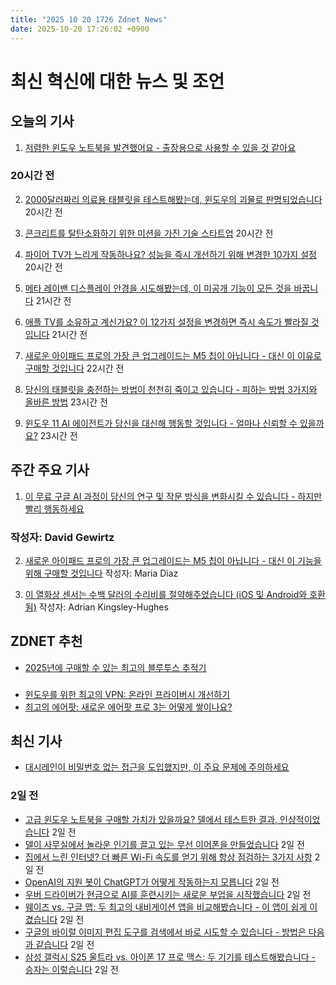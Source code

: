 ```yaml
---
title: "2025 10 20 1726 Zdnet News"
date: 2025-10-20 17:26:02 +0900
---
```


# 최신 혁신에 대한 뉴스 및 조언
## 오늘의 기사 

1. [저렴한 윈도우 노트북을 발견했어요 - 출장용으로 사용할 수 있을 것 같아요](https://www.zdnet.com/article/i-found-a-cheap-windows-laptop-that-id-actually-use-for-work-travel-and-its-on-sale/) 

### 20시간 전 

2. [2000달러짜리 의료용 태블릿을 테스트해봤는데, 윈도우의 괴물로 판명되었습니다](https://www.zdnet.com/article/i-tested-a-2000-medical-tablet-for-research-and-it-turned-out-to-be-a-windows-beast/) 20시간 전 

3. [콘크리트를 탈탄소화하기 위한 미션을 가진 기술 스타트업](https://www.zdnet.com/video/the-tech-startup-on-a-mission-to-decarbonise-concrete/) 20시간 전 

4. [파이어 TV가 느리게 작동하나요? 성능을 즉시 개선하기 위해 변경한 10가지 설정](https://www.zdnet.com/article/fire-tv-acting-slow-10-settings-i-changed-on-mine-to-instantly-improve-the-performance/) 20시간 전 

5. [메타 레이밴 디스플레이 안경을 시도해봤는데, 이 미공개 기능이 모든 것을 바꿉니다](https://www.zdnet.com/article/i-tried-the-meta-ray-ban-display-glasses-and-this-unreleased-feature-changes-everything/) 21시간 전 

6. [애플 TV를 소유하고 계신가요? 이 12가지 설정을 변경하면 즉시 속도가 빨라질 것입니다](https://www.zdnet.com/article/own-an-apple-tv-changing-these-12-settings-should-give-it-an-instant-speed-boost/) 21시간 전 

7. [새로운 아이패드 프로의 가장 큰 업그레이드는 M5 칩이 아닙니다 - 대신 이 이유로 구매할 것입니다](https://www.zdnet.com/article/the-new-ipad-pros-biggest-upgrade-isnt-the-m5-chip-id-buy-it-for-this-reason-instead/) 22시간 전 

8. [당신의 태블릿을 충전하는 방법이 천천히 죽이고 있습니다 - 피하는 방법 3가지와 올바른 방법](https://www.zdnet.com/article/how-youre-charging-your-tablet-is-slowly-killing-it-3-ways-to-avoid-and-the-right-method/) 23시간 전 

9. [윈도우 11 AI 에이전트가 당신을 대신해 행동할 것입니다 - 얼마나 신뢰할 수 있을까요?](https://www.zdnet.com/article/windows-11-ai-agents-will-act-on-your-behalf-how-much-can-you-trust-them/) 23시간 전

## 주간 주요 기사 

1. [이 무료 구글 AI 과정이 당신의 연구 및 작문 방식을 변화시킬 수 있습니다 - 하지만 빨리 행동하세요](https://www.zdnet.com/article/this-free-google-ai-course-could-transform-how-you-research-and-write-but-act-fast/) 

### 작성자: David Gewirtz 

2. [새로운 아이패드 프로의 가장 큰 업그레이드는 M5 칩이 아닙니다 - 대신 이 기능을 위해 구매할 것입니다](https://www.zdnet.com/article/the-new-ipad-pros-biggest-upgrade-isnt-the-m5-chip-id-buy-it-for-this-feature-instead/) 작성자: Maria Diaz 

3. [이 열화상 센서는 수백 달러의 수리비를 절약해주었습니다 (iOS 및 Android와 호환됨)](https://www.zdnet.com/article/this-thermal-imaging-sensor-has-saved-me-hundreds-in-repairs-plus-it-works-with-ios-and-android/) 작성자: Adrian Kingsley-Hughes

## ZDNET 추천 
- [2025년에 구매할 수 있는 최고의 블루투스 추적기](https://www.zdnet.com/article/best-bluetooth-tracker/) 

### 
- [윈도우를 위한 최고의 VPN: 온라인 프라이버시 개선하기](https://www.zdnet.com/article/best-vpn-for-windows-pc/) 
- [최고의 에어팟: 새로운 에어팟 프로 3는 어떻게 쌓이나요?](https://www.zdnet.com/article/best-airpods/) 

## 최신 기사 
- [대시레인이 비밀번호 없는 접근을 도입했지만, 이 주요 문제에 주의하세요](https://www.zdnet.com/article/dashlane-debuts-passwordless-access-to-its-password-manager-but-beware-this-major-hitch/) 

### 2일 전 
- [고급 윈도우 노트북을 구매할 가치가 있을까요? 델에서 테스트한 결과, 인상적이었습니다](https://www.zdnet.com/article/are-high-end-windows-laptops-worth-buying-i-tested-one-from-dell-and-it-made-a-statement/) 2일 전 
- [델이 사무실에서 놀라운 인기를 끌고 있는 무선 이어폰을 만들었습니다](https://www.zdnet.com/article/dell-made-a-pair-of-wireless-earbuds-thats-become-a-surprise-hit-in-the-office/) 2일 전 
- [집에서 느린 인터넷? 더 빠른 Wi-Fi 속도를 얻기 위해 항상 점검하는 3가지 사항](https://www.zdnet.com/article/slow-internet-at-home-3-things-i-always-inspect-first-to-get-faster-wi-fi-speeds/) 2일 전 
- [OpenAI의 지원 봇이 ChatGPT가 어떻게 작동하는지 모릅니다](https://www.zdnet.com/article/openais-own-support-bot-has-no-idea-how-chatgpt-works/) 2일 전 
- [우버 드라이버가 현금으로 AI를 훈련시키는 새로운 부업을 시작했습니다](https://www.zdnet.com/article/your-uber-driver-has-a-new-side-hustle-training-ai-for-cash/) 2일 전 
- [웨이즈 vs. 구글 맵: 두 최고의 내비게이션 앱을 비교해봤습니다 - 이 앱이 쉽게 이겼습니다](https://www.zdnet.com/article/waze-vs-google-maps-i-compared-two-of-the-best-navigation-apps-and-this-one-wins-easily/) 2일 전 
- [구글의 바이럴 이미지 편집 도구를 검색에서 바로 시도할 수 있습니다 - 방법은 다음과 같습니다](https://www.zdnet.com/article/you-can-try-googles-viral-image-editing-tool-right-in-search-now-heres-how/) 2일 전 
- [삼성 갤럭시 S25 울트라 vs. 아이폰 17 프로 맥스: 두 기기를 테스트해봤습니다 - 승자는 이렇습니다](https://www.zdnet.com/article/samsung-galaxy-s25-ultra-vs-iphone-17-pro-max-i-tested-both-devices-and-heres-the-winner/) 2일 전